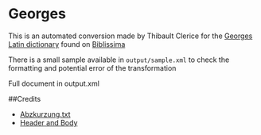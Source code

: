 Georges
=======
This is an automated conversion made by Thibault Clerice for the [Georges Latin dictionary](http://outils.biblissima.fr/collatinus/ressources/Georges_1913.xml) found on [Biblissima](http://outils.biblissima.fr)

There is a small sample available in `output/sample.xml` to check the formatting and potential error of the transformation

Full document in output.xml


##Credits
- [Abzkurzung.txt](http://www.zeno.org/Georges-1913/M/Verzeichnis+der+Abk%C3%BCrzungen)
- [Header and Body](http://outils.biblissima.fr/collatinus/ressources/Georges_1913.xml)